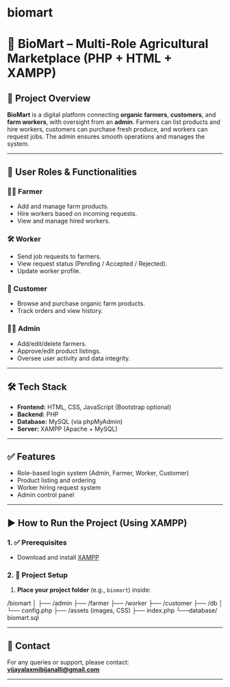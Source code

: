 # biomart
# 🌾 BioMart – Multi-Role Agricultural Marketplace (PHP + HTML + XAMPP)

## 📘 Project Overview

**BioMart** is a digital platform connecting **organic farmers**, **customers**, and **farm workers**, with oversight from an **admin**. Farmers can list products and hire workers, customers can purchase fresh produce, and workers can request jobs. The admin ensures smooth operations and manages the system.

---

## 👥 User Roles & Functionalities

### 👨‍🌾 Farmer
- Add and manage farm products.
- Hire workers based on incoming requests.
- View and manage hired workers.

### 🛠️ Worker
- Send job requests to farmers.
- View request status (Pending / Accepted / Rejected).
- Update worker profile.

### 🛒 Customer
- Browse and purchase organic farm products.
- Track orders and view history.

### 👩‍💼 Admin
- Add/edit/delete farmers.
- Approve/edit product listings.
- Oversee user activity and data integrity.

---

## 🛠️ Tech Stack

- **Frontend:** HTML, CSS, JavaScript (Bootstrap optional)
- **Backend:** PHP
- **Database:** MySQL (via phpMyAdmin)
- **Server:** XAMPP (Apache + MySQL)

---

## ✅ Features

- Role-based login system (Admin, Farmer, Worker, Customer)
- Product listing and ordering
- Worker hiring request system
- Admin control panel

---

## ▶️ How to Run the Project (Using XAMPP)

### 1. ✅ Prerequisites

- Download and install [XAMPP](https://www.apachefriends.org/index.html)

### 2. 📁 Project Setup

1. **Place your project folder** (e.g., `biomart`) inside:

/biomart
│
├── /admin
├── /farmer
├── /worker
├── /customer
├── /db
│ └── config.php
├── /assets (images, CSS)
├── index.php
└──database/ biomart.sql

---

## 📧 Contact

For any queries or support, please contact:
**vijayalaxmibijanalli@gmail.com**

---



